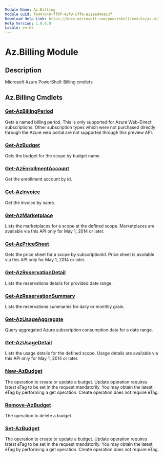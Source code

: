 ```yaml
---
Module Name: Az.Billing
Module Guid: f6447640-ffdf-42f9-5ffe-a11eed4aa63f
Download Help Link: https://docs.microsoft.com/powershell/module/az.billing
Help Version: 1.0.0.0
Locale: en-US
---
```


# Az.Billing Module
## Description
Microsoft Azure PowerShell: Billing cmdlets

## Az.Billing Cmdlets
### [Get-AzBillingPeriod](Get-AzBillingPeriod.md)
Gets a named billing period.
This is only supported for Azure Web-Direct subscriptions.
Other subscription types which were not purchased directly through the Azure web portal are not supported through this preview API.

### [Get-AzBudget](Get-AzBudget.md)
Gets the budget for the scope by budget name.

### [Get-AzEnrollmentAccount](Get-AzEnrollmentAccount.md)
Get the enrollment account by id.

### [Get-AzInvoice](Get-AzInvoice.md)
Get the invoice by name.

### [Get-AzMarketplace](Get-AzMarketplace.md)
Lists the marketplaces for a scope at the defined scope.
Marketplaces are available via this API only for May 1, 2014 or later.

### [Get-AzPriceSheet](Get-AzPriceSheet.md)
Gets the price sheet for a scope by subscriptionId.
Price sheet is available via this API only for May 1, 2014 or later.

### [Get-AzReservationDetail](Get-AzReservationDetail.md)
Lists the reservations details for provided date range.

### [Get-AzReservationSummary](Get-AzReservationSummary.md)
Lists the reservations summaries for daily or monthly grain.

### [Get-AzUsageAggregate](Get-AzUsageAggregate.md)
Query aggregated Azure subscription consumption data for a date range.

### [Get-AzUsageDetail](Get-AzUsageDetail.md)
Lists the usage details for the defined scope.
Usage details are available via this API only for May 1, 2014 or later.

### [New-AzBudget](New-AzBudget.md)
The operation to create or update a budget.
Update operation requires latest eTag to be set in the request mandatorily.
You may obtain the latest eTag by performing a get operation.
Create operation does not require eTag.

### [Remove-AzBudget](Remove-AzBudget.md)
The operation to delete a budget.

### [Set-AzBudget](Set-AzBudget.md)
The operation to create or update a budget.
Update operation requires latest eTag to be set in the request mandatorily.
You may obtain the latest eTag by performing a get operation.
Create operation does not require eTag.

